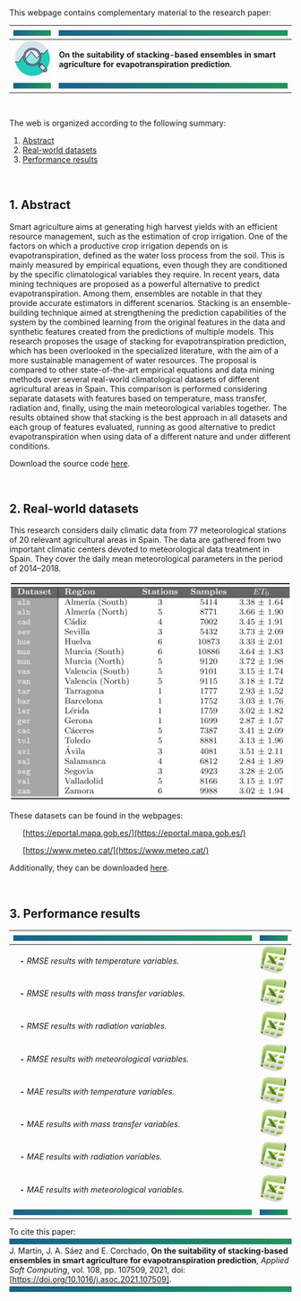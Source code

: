 <br>

This webpage contains complementary material to the research paper:

| <a href="#img1"><img src="bannercolor.jpg" width="100" height="10"></a>| <a href="#img1"><img src="bannercolor.jpg" width="750" height="10"></a>|
|:---|:---|
|<a href="#img1"><img src="icon-research.jpg" width="150"></a>|**On the suitability of stacking-based ensembles in smart agriculture for evapotranspiration prediction**.|
| <a href="#img1"><img src="bannercolor.jpg" width="100" height="10"></a>| <a href="#img1"><img src="bannercolor.jpg" width="750" height="10"></a>|

<br>

The web is organized according to the following summary:

1. [Abstract](#Abstract)
2. [Real-world datasets](#Datasets)
3. [Performance results](#Performance)

<br>
 
## <a name="Abstract"></a> 1. Abstract
Smart agriculture aims at generating high harvest yields with an efficient resource management, such as the estimation of crop irrigation. One of the factors on which a productive crop irrigation depends on is evapotranspiration, defined as the water loss process from the soil. This is mainly measured by empirical equations, even though they are conditioned by the specific climatological variables they require. In recent years, data mining techniques are proposed as a powerful alternative to predict evapotranspiration. Among them, ensembles are notable in that they provide accurate estimators in different scenarios. Stacking is an ensemble-building technique aimed at strengthening the prediction capabilities of the system by the combined learning from the original features in the data and synthetic features created from the predictions of multiple models. This research proposes the usage of stacking for evapotranspiration prediction, which has been overlooked in the specialized literature, with the aim of a more sustainable management of water resources. The proposal is compared to other state-of-the-art empirical equations and data mining methods over several real-world climatological datasets of different agricultural areas in Spain. This comparison is performed considering separate datasets with features based on temperature, mass transfer, radiation and, finally, using the main meteorological variables together. The results obtained show that stacking is the best approach in all datasets and each group of features evaluated, running as good alternative to predict evapotranspiration when using data of a different nature and under different conditions.

Download the source code [here](https://raw.github.com/juanmartinsantos/et0stacking/master/docs/code.zip).

<br>
 
 
## <a name="Datasets"></a> 2. Real-world datasets
This research considers daily climatic data from 77 meteorological stations of 20 relevant agricultural areas in Spain. The data are gathered from two important climatic centers devoted to meteorological data treatment in Spain. They cover the daily mean meteorological parameters in the period of 2014–2018.

<center>
<a href="#img2"><img src="sb_datasets.png" width="600"></a>
</center>

These datasets can be found in the webpages:

&nbsp;&nbsp;&nbsp;&nbsp;&nbsp;&nbsp;[https://eportal.mapa.gob.es/](https://eportal.mapa.gob.es/)

&nbsp;&nbsp;&nbsp;&nbsp;&nbsp;&nbsp;[https://www.meteo.cat/](https://www.meteo.cat/)

Additionally, they can be downloaded [here](https://raw.github.com/juanmartinsantos/et0stacking/master/docs/datasets.zip).

<br>

## <a name="Performance"></a> 3. Performance results

|<a href="#img1"><img src="bannercolor.jpg" width="750" height="10"></a>|<a href="#img1"><img src="bannercolor.jpg" width="100" height="10"></a>|
|:---|:---:|
|&nbsp;&nbsp;&nbsp;**-** *RMSE results with temperature variables.* | [<img src="icon-excel.png" width="50">](https://raw.github.com/juanmartinsantos/et0stacking/master/docs/temperature.xlsx)|
|&nbsp;&nbsp;&nbsp;**-** *RMSE results with mass transfer variables.* | [<img src="icon-excel.png" width="50">](https://raw.github.com/juanmartinsantos/et0stacking/master/docs/mass.xlsx)|
|&nbsp;&nbsp;&nbsp;**-** *RMSE results with radiation variables.* | [<img src="icon-excel.png" width="50">](https://raw.github.com/juanmartinsantos/et0stacking/master/docs/radiation.xlsx)|
|&nbsp;&nbsp;&nbsp;**-** *RMSE results with meteorological variables.* | [<img src="icon-excel.png" width="50">](https://raw.github.com/juanmartinsantos/et0stacking/master/docs/meteorological.xlsx)|
|&nbsp;&nbsp;&nbsp;**-** *MAE results with temperature variables.* | [<img src="icon-excel.png" width="50">](https://raw.github.com/juanmartinsantos/et0stacking/master/docs/temperature_MAE.xls)|
|&nbsp;&nbsp;&nbsp;**-** *MAE results with mass transfer variables.* | [<img src="icon-excel.png" width="50">](https://raw.github.com/juanmartinsantos/et0stacking/master/docs/mass_MAE.xls)|
|&nbsp;&nbsp;&nbsp;**-** *MAE results with radiation variables.* | [<img src="icon-excel.png" width="50">](https://raw.github.com/juanmartinsantos/et0stacking/master/docs/Radiation_MAE.xls)|
|&nbsp;&nbsp;&nbsp;**-** *MAE results with meteorological variables.* | [<img src="icon-excel.png" width="50">](https://raw.github.com/juanmartinsantos/et0stacking/master/docs/meteorological_MAE.xls)|
|<a href="#img1"><img src="bannercolor.jpg" width="750" height="10"></a>|<a href="#img1"><img src="bannercolor.jpg" width="100" height="10"></a>|

To cite this paper:
<a href="#img1"><img src="bannercolor.jpg" width="850" height="10"></a> <br>
J. Martín, J. A. Sáez and E. Corchado, **On the suitability of stacking-based ensembles in smart agriculture for evapotranspiration prediction**, *Applied Soft Computing*, vol. 108, pp. 107509, 2021, doi: [https://doi.org/10.1016/j.asoc.2021.107509].
<a href="#img1"><img src="bannercolor.jpg" width="850" height="10"></a>